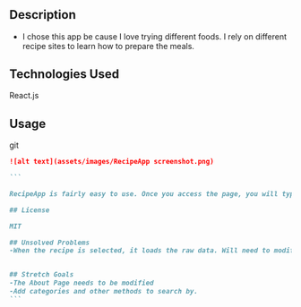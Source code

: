# <Recipe App>

## Description

- I chose this app be cause I love trying different foods. I rely on different recipe sites to learn how to prepare the meals.

## Technologies Used

React.js

## Usage

git

````md
![alt text](assets/images/RecipeApp screenshot.png)

```

RecipeApp is fairly easy to use. Once you access the page, you will type a keyword into the searchbar. You can search by name of a dish, type of dish, or by an ingredient. Once entered, press the search button. Your results will appear below. Select the recipe you are interested in and it will direct you to the recipe page.

## License

MIT

## Unsolved Problems
-When the recipe is selected, it loads the raw data. Will need to modify the data so that it renders better.


## Stretch Goals
-The About Page needs to be modified
-Add categories and other methods to search by.
```
````
